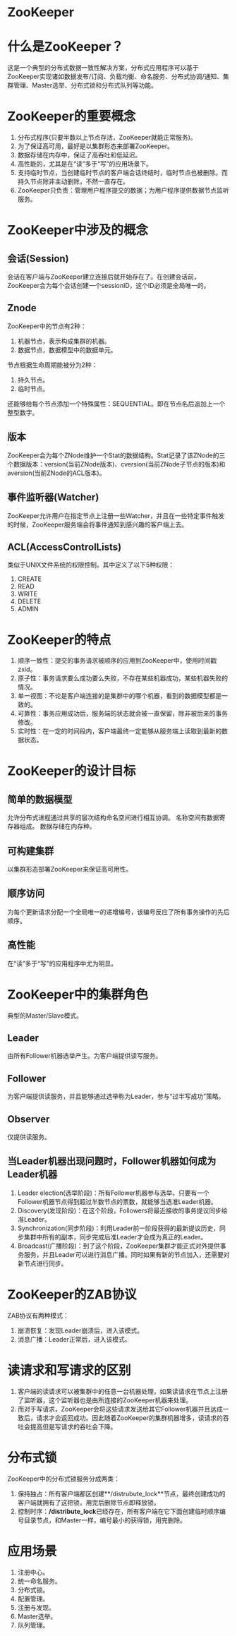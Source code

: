 # ZooKeeper

# 什么是ZooKeeper？
这是一个典型的分布式数据一致性解决方案，分布式应用程序可以基于ZooKeeper实现诸如数据发布/订阅、负载均衡、命名服务、分布式协调/通知、集群管理、Master选举、分布式锁和分布式队列等功能。

# ZooKeeper的重要概念
1. 分布式程序(只要半数以上节点存活，ZooKeeper就能正常服务)。
2. 为了保证高可用，最好是以集群形态来部署ZooKeeper。
3. 数据存储在内存中，保证了高吞吐和低延迟。
4. 高性能的，尤其是在“读”多于“写”的应用场景下。
5. 支持临时节点，当创建临时节点的客户端会话终结时，临时节点也被删除。而持久节点除非主动删除，不然一直存在。
6. ZooKeeper只负责：管理用户程序提交的数据；为用户程序提供数据节点监听服务。

# ZooKeeper中涉及的概念
## 会话(Session)
会话在客户端与ZooKeeper建立连接后就开始存在了。在创建会话前，ZooKeeper会为每个会话创建一个sessionID，这个ID必须是全局唯一的。

## Znode
ZooKeeper中的节点有2种：
1. 机器节点，表示构成集群的机器。
2. 数据节点，数据模型中的数据单元。

节点根据生命周期能被分为2种：
1. 持久节点。
2. 临时节点。

还能够给每个节点添加一个特殊属性：SEQUENTIAL。即在节点名后追加上一个整型数字。

## 版本
ZooKeeper会为每个ZNode维护一个Stat的数据结构。Stat记录了该ZNode的三个数据版本：version(当前ZNode版本)、cversion(当前ZNode子节点的版本)和aversion(当前ZNode的ACL版本)。

## 事件监听器(Watcher)
ZooKeeper允许用户在指定节点上注册一些Watcher，并且在一些特定事件触发的时候，ZooKeeper服务端会将事件通知到感兴趣的客户端上去。

## ACL(AccessControlLists)
类似于UNIX文件系统的权限控制。其中定义了以下5种权限：
1. CREATE
2. READ
3. WRITE
4. DELETE
5. ADMIN

# ZooKeeper的特点
1. 顺序一致性：提交的事务请求被顺序的应用到ZooKeeper中，使用时间戳zxid。
2. 原子性：事务请求要么成功要么失败，不存在某些机器成功，某些机器失败的情况。
3. 单一视图：不论是客户端连接的是集群中的哪个机器，看到的数据模型都是一致的。
4. 可靠性：事务应用成功后，服务端的状态就会被一直保留，除非被后来的事务修改。
5. 实时性：在一定的时间段内，客户端最终一定能够从服务端上读取到最新的数据状态。

# ZooKeeper的设计目标
## 简单的数据模型
允许分布式进程通过共享的层次结构命名空间进行相互协调。
名称空间有数据寄存器组成。
数据存储在内存种。

## 可构建集群
以集群形态部署ZooKeeper来保证高可用性。

## 顺序访问
为每个更新请求分配一个全局唯一的递增编号，该编号反应了所有事务操作的先后顺序。

## 高性能
在“读”多于“写”的应用程序中尤为明显。

# ZooKeeper中的集群角色
典型的Master/Slave模式。

## Leader
由所有Follower机器选举产生。为客户端提供读写服务。

## Follower
为客户端提供读服务，并且能够通过选举称为Leader，参与“过半写成功”策略。

## Observer
仅提供读服务。

## 当Leader机器出现问题时，Follower机器如何成为Leader机器
1. Leader election(选举阶段)：所有Follower机器参与选举，只要有一个Follower机器节点得到超过半数节点的票数，就能够当选准Leader机器。
2. Discovery(发现阶段)：在这个阶段，Followers将最近接收的事务提议同步给准Leader。
3. Synchronization(同步阶段)：利用Leader前一阶段获得的最新提议历史，同步集群中所有的副本，同步完成后准Leader才会成为真正的Leader。
4. Broadcast(广播阶段)：到了这个阶段，ZooKeeper集群才能正式对外提供事务服务，并且Leader可以进行消息广播。同时如果有新的节点加入，还需要对新节点进行同步。

# ZooKeeper的ZAB协议
ZAB协议有两种模式：
1. 崩溃恢复：发现Leader崩溃后，进入该模式。
2. 消息广播：Leader正常后，进入该模式。

# 读请求和写请求的区别
1. 客户端的读请求可以被集群中的任意一台机器处理，如果读请求在节点上注册了监听器，这个监听器也是由所连接的ZooKeeper机器来处理。
2. 而对于写请求，ZooKeeper会将这些请求发送给其它Follower机器并且达成一致后，请求才会返回成功。因此随着ZooKeeper的集群机器增多，读请求的吞吐会提高但是写请求的吞吐会下降。

# 分布式锁
ZooKeeper中的分布式锁服务分成两类：
1. 保持独占：所有客户端都区创建**/distrubute_lock**节点，最终创建成功的客户端就拥有了这把锁，用完后删除节点即释放锁。
2. 控制时序：**/distribute_lock**已经存在，所有客户端在它下面创建临时顺序编号目录节点，和Master一样，编号最小的获得锁，用完删除。

# 应用场景
1. 注册中心。
2. 统一命名服务。
3. 分布式锁。
4. 配置管理。
5. 注册与发现。
6. Master选举。
7. 队列管理。


